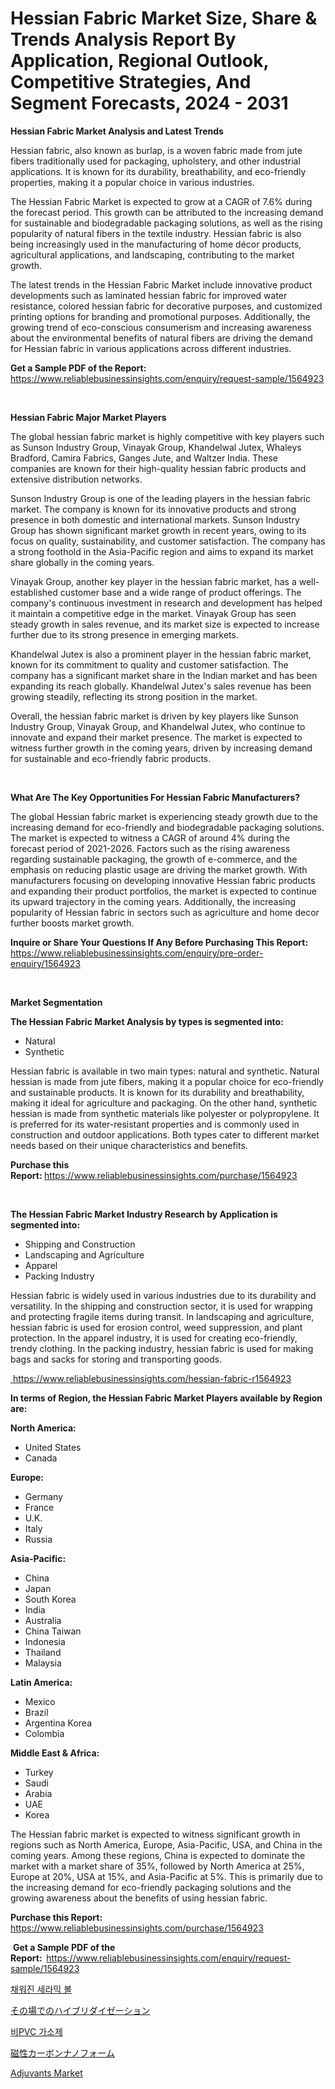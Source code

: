 <p><h1>Hessian Fabric Market Size, Share & Trends Analysis Report By Application, Regional Outlook, Competitive Strategies, And Segment Forecasts, 2024 - 2031</h1></p><p><strong>Hessian Fabric Market Analysis and Latest Trends</strong></p>
<p><p>Hessian fabric, also known as burlap, is a woven fabric made from jute fibers traditionally used for packaging, upholstery, and other industrial applications. It is known for its durability, breathability, and eco-friendly properties, making it a popular choice in various industries.</p><p>The Hessian Fabric Market is expected to grow at a CAGR of 7.6% during the forecast period. This growth can be attributed to the increasing demand for sustainable and biodegradable packaging solutions, as well as the rising popularity of natural fibers in the textile industry. Hessian fabric is also being increasingly used in the manufacturing of home décor products, agricultural applications, and landscaping, contributing to the market growth.</p><p>The latest trends in the Hessian Fabric Market include innovative product developments such as laminated hessian fabric for improved water resistance, colored hessian fabric for decorative purposes, and customized printing options for branding and promotional purposes. Additionally, the growing trend of eco-conscious consumerism and increasing awareness about the environmental benefits of natural fibers are driving the demand for Hessian fabric in various applications across different industries.</p></p>
<p><strong>Get a Sample PDF of the Report:&nbsp;</strong> <a href="https://www.reliablebusinessinsights.com/enquiry/request-sample/1564923">https://www.reliablebusinessinsights.com/enquiry/request-sample/1564923</a></p>
<p>&nbsp;</p>
<p><strong>Hessian Fabric Major Market Players</strong></p>
<p><p>The global hessian fabric market is highly competitive with key players such as Sunson Industry Group, Vinayak Group, Khandelwal Jutex, Whaleys Bradford, Camira Fabrics, Ganges Jute, and Waltzer India. These companies are known for their high-quality hessian fabric products and extensive distribution networks.</p><p>Sunson Industry Group is one of the leading players in the hessian fabric market. The company is known for its innovative products and strong presence in both domestic and international markets. Sunson Industry Group has shown significant market growth in recent years, owing to its focus on quality, sustainability, and customer satisfaction. The company has a strong foothold in the Asia-Pacific region and aims to expand its market share globally in the coming years.</p><p>Vinayak Group, another key player in the hessian fabric market, has a well-established customer base and a wide range of product offerings. The company's continuous investment in research and development has helped it maintain a competitive edge in the market. Vinayak Group has seen steady growth in sales revenue, and its market size is expected to increase further due to its strong presence in emerging markets.</p><p>Khandelwal Jutex is also a prominent player in the hessian fabric market, known for its commitment to quality and customer satisfaction. The company has a significant market share in the Indian market and has been expanding its reach globally. Khandelwal Jutex's sales revenue has been growing steadily, reflecting its strong position in the market.</p><p>Overall, the hessian fabric market is driven by key players like Sunson Industry Group, Vinayak Group, and Khandelwal Jutex, who continue to innovate and expand their market presence. The market is expected to witness further growth in the coming years, driven by increasing demand for sustainable and eco-friendly fabric products.</p></p>
<p>&nbsp;</p>
<p><strong>What Are The Key Opportunities For Hessian Fabric Manufacturers?</strong></p>
<p><p>The global Hessian fabric market is experiencing steady growth due to the increasing demand for eco-friendly and biodegradable packaging solutions. The market is expected to witness a CAGR of around 4% during the forecast period of 2021-2026. Factors such as the rising awareness regarding sustainable packaging, the growth of e-commerce, and the emphasis on reducing plastic usage are driving the market growth. With manufacturers focusing on developing innovative Hessian fabric products and expanding their product portfolios, the market is expected to continue its upward trajectory in the coming years. Additionally, the increasing popularity of Hessian fabric in sectors such as agriculture and home decor further boosts market growth.</p></p>
<p><strong>Inquire or Share Your Questions If Any Before Purchasing This Report:</strong> <a href="https://www.reliablebusinessinsights.com/enquiry/pre-order-enquiry/1564923">https://www.reliablebusinessinsights.com/enquiry/pre-order-enquiry/1564923</a></p>
<p>&nbsp;</p>
<p><strong>Market Segmentation</strong></p>
<p><strong>The Hessian Fabric Market Analysis by types is segmented into:</strong></p>
<p><ul><li>Natural</li><li>Synthetic</li></ul></p>
<p><p>Hessian fabric is available in two main types: natural and synthetic. Natural hessian is made from jute fibers, making it a popular choice for eco-friendly and sustainable products. It is known for its durability and breathability, making it ideal for agriculture and packaging. On the other hand, synthetic hessian is made from synthetic materials like polyester or polypropylene. It is preferred for its water-resistant properties and is commonly used in construction and outdoor applications. Both types cater to different market needs based on their unique characteristics and benefits.</p></p>
<p><strong>Purchase this Report:&nbsp;</strong><a href="https://www.reliablebusinessinsights.com/purchase/1564923">https://www.reliablebusinessinsights.com/purchase/1564923</a></p>
<p>&nbsp;</p>
<p><strong>The Hessian Fabric Market Industry Research by Application is segmented into:</strong></p>
<p><ul><li>Shipping and Construction</li><li>Landscaping and Agriculture</li><li>Apparel</li><li>Packing Industry</li></ul></p>
<p><p>Hessian fabric is widely used in various industries due to its durability and versatility. In the shipping and construction sector, it is used for wrapping and protecting fragile items during transit. In landscaping and agriculture, hessian fabric is used for erosion control, weed suppression, and plant protection. In the apparel industry, it is used for creating eco-friendly, trendy clothing. In the packing industry, hessian fabric is used for making bags and sacks for storing and transporting goods.</p></p>
<p><a href="https://www.reliablebusinessinsights.com/hessian-fabric-r1564923">&nbsp;https://www.reliablebusinessinsights.com/hessian-fabric-r1564923</a></p>
<p><strong>In terms of Region, the Hessian Fabric Market Players available by Region are:</strong></p>
<p>
    <p> <strong> North America: </strong>
        <ul>
            <li>United States</li>
            <li>Canada</li>
        </ul>
        </p> 
    <p> <strong> Europe: </strong>
        <ul>
            <li>Germany</li>
            <li>France</li>
            <li>U.K.</li>
            <li>Italy</li>
            <li>Russia</li>
        </ul>
        </p> 
    <p> <strong> Asia-Pacific: </strong>
        <ul>
            <li>China</li>
            <li>Japan</li>
            <li>South Korea</li>
            <li>India</li>
            <li>Australia</li>
            <li>China Taiwan</li>
            <li>Indonesia</li>
            <li>Thailand</li>
            <li>Malaysia</li>
        </ul>
        </p> 
    <p> <strong> Latin America: </strong>
        <ul>
            <li>Mexico</li>
            <li>Brazil</li>
            <li>Argentina Korea</li>
            <li>Colombia</li>
        </ul>
        </p> 
    <p> <strong> Middle East & Africa: </strong>
        <ul>
            <li>Turkey</li>
            <li>Saudi</li>
            <li>Arabia</li>
            <li>UAE</li>
            <li>Korea</li>
        </ul>
    </p>
    </p>
<p><p>The Hessian fabric market is expected to witness significant growth in regions such as North America, Europe, Asia-Pacific, USA, and China in the coming years. Among these regions, China is expected to dominate the market with a market share of 35%, followed by North America at 25%, Europe at 20%, USA at 15%, and Asia-Pacific at 5%. This is primarily due to the increasing demand for eco-friendly packaging solutions and the growing awareness about the benefits of using hessian fabric.</p></p>
<p><strong>Purchase this Report: </strong><a href="https://www.reliablebusinessinsights.com/purchase/1564923">https://www.reliablebusinessinsights.com/purchase/1564923</a></p>
<p>&nbsp;<strong>Get a Sample PDF of the Report:&nbsp;&nbsp;</strong><a href="https://www.reliablebusinessinsights.com/enquiry/request-sample/1564923">https://www.reliablebusinessinsights.com/enquiry/request-sample/1564923</a></p>
<p><strong></strong></p>
<p><p><a href="https://medium.com/@christianwilderman2022/quot-%EC%B1%84%EC%9B%8C%EC%A7%84-%EC%84%B8%EB%9D%BC%EB%AF%B9-%EB%B3%BC-%EC%8B%9C%EC%9E%A5-%EC%A1%B0%EC%82%AC-%EB%B3%B4%EA%B3%A0%EC%84%9C%EC%97%90%EB%8A%94-%EC%8B%9C%EC%9E%A5-%EA%B7%9C%EB%AA%A8-%EC%A0%90%EC%9C%A0%EC%9C%A8-%EB%B0%8F-%EC%84%B1%EC%9E%A5%EB%A5%A0%EC%97%90-%EB%8C%80%ED%95%9C-%EB%B6%84%EC%84%9D%EC%9D%B4-%ED%8F%AC%ED%95%A8%EB%90%98%EC%96%B4-%EC%9E%88%EC%9C%BC%EB%A9%B0-2024%EB%85%84%EB%B6%80%ED%84%B0-2031%EB%85%84%EA%B9%8C%EC%A7%80-%EC%98%88%EC%83%81%EB%90%9C-cagr-%EC%84%B1%EC%9E%A5%EB%A5%A0%EC%9D%B4-%ED%8F%AC%ED%95%A8%EB%90%98%EC%96%B4-36af9c1aa9d2">채워진 세라믹 볼</a></p><p><a href="https://github.com/JoanaNitzsche/Market-Research-Report-List-1/blob/main/9445902134746.md">その場でのハイブリダイゼーション</a></p><p><a href="https://github.com/Howaoole34545/Market-Research-Report-List-2/blob/main/1359193140013.md">비PVC 가소제</a></p><p><a href="https://github.com/KaliMetz2023/Market-Research-Report-List-1/blob/main/6649067134747.md">磁性カーボンナノフォーム</a></p><p><a href="https://github.com/singletonthaxterkelliehr2df/Market-Research-Report-List-3/blob/main/adjuvants-market.md">Adjuvants Market</a></p></p>